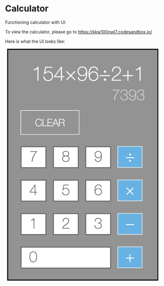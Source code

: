 # Calculator
Functioning calculator with UI

To view the calculator, please go to https://kkw100nwl7.codesandbox.io/

Here is what the UI looks like:

<img src="images/Calculator-UI.png"/>
